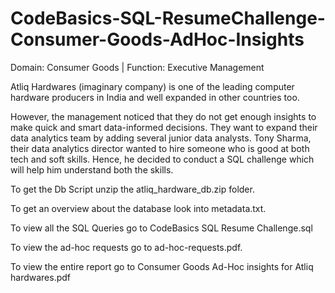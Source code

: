 # CodeBasics-SQL-ResumeChallenge-Consumer-Goods-AdHoc-Insights
Domain:  Consumer Goods | Function: Executive Management

Atliq Hardwares (imaginary company) is one of the leading computer hardware producers in India and well expanded in other countries too.

However, the management noticed that they do not get enough insights to make quick and smart data-informed decisions. They want to expand their data analytics team by adding several junior data analysts. Tony Sharma, their data analytics director wanted to hire someone who is good at both tech and soft skills. Hence, he decided to conduct a SQL challenge which will help him understand both the skills.

To get the Db Script unzip the atliq_hardware_db.zip folder.


To get an overview about the database look into metadata.txt.


To view all the SQL Queries go to CodeBasics SQL Resume Challenge.sql

To view the ad-hoc requests go to ad-hoc-requests.pdf.

To view the entire report go to Consumer Goods Ad-Hoc insights for Atliq hardwares.pdf
